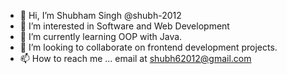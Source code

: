 - 👋 Hi, I’m Shubham Singh @shubh-2012
- 👀 I’m interested in Software and Web Development
- 🌱 I’m currently learning OOP with Java.
- 💞️ I’m looking to collaborate on frontend development projects.
- 📫 How to reach me ... email at shubh62012@gmail.com

<!---
shubh-2012/shubh-2012 is a ✨ special ✨ repository because its `README.md` (this file) appears on your GitHub profile.
You can click the Preview link to take a look at your changes.
--->
